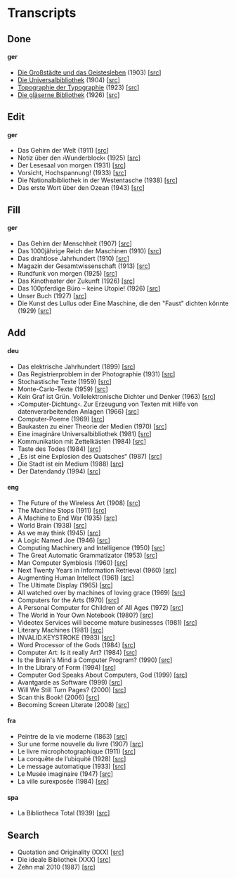 # Transcripts

## Done

#### ger

- [Die Großstädte und das Geistesleben](https://github.com/drahtwort/txt/blob/master/docs/1903_die_grossstaedte_und_das_geistesleben.txt) (1903) [[src](https://katalog.ub.uni-leipzig.de/Record/0002521585)]
- [Die Universalbibliothek](https://github.com/drahtwort/txt/blob/master/docs/1904_die_universalbibliothek.txt) (1904) [[src](https://www.bundesarchiv.de/)]
- [Topographie der Typographie](https://github.com/drahtwort/txt/blob/master/docs/1923_topographie_der_typographie.txt) (1923) [[src](https://monoskop.org/images/5/5a/Merz_4_Banalitaeten.pdf#page=16)]
- [Die gläserne Bibliothek](https://github.com/drahtwort/txt/blob/master/docs/1926_die_glaeserne_bibliothek.txt) (1926) [[src](http://d-nb.info/012993158)]

## Edit

#### ger

- Das Gehirn der Welt (1911) [[src](https://archive.org/details/NordUndSued1912Bd140)]
- Notiz über den ›Wunderblock‹ (1925) [[src](https://archive.org/details/InternationaleZeitschriftFuumlrPsychoanalyseXi.band1925Heft1/page/n7)]
- Der Lesesaal von morgen (1931) [[src](http://d-nb.info/574598898)]
- Vorsicht, Hochspannung! (1933) [[src](http://stabikat.de/DB=1/XMLPRS=N/PPN?PPN=279336276)]
- Die Nationalbibliothek in der Westentasche (1938) [[src](http://stabikat.de/DB=1/XMLPRS=N/PPN?PPN=165994797)]
- Das erste Wort über den Ozean (1943) [[src](http://stabikat.de/DB=1/XMLPRS=N/PPN?PPN=27822881X)]

## Fill

#### ger

- Das Gehirn der Menschheit (1907) [[src](https://archive.org/details/SddeutscheMonatshefte1907Jg04-2)]
- Das 1000jährige Reich der Maschinen (1910) [[src](https://archive.org/details/dieweltinhundert00lbbe)]
- Das drahtlose Jahrhundert (1910) [[src](https://archive.org/details/dieweltinhundert00lbbe)]
- Magazin der Gesamtwissenschaft (1913) [[src](http://zefys.staatsbibliothek-berlin.de/kalender/auswahl/date/1913-08-04/27646518/)]
- Rundfunk von morgen (1925) [[src](http://magazine.illustrierte-presse.de/die-zeitschriften/werkansicht/dlf/73410/81/0/)]
- Das Kinotheater der Zukunft (1926) [[src](https://hu-berlin.hosted.exlibrisgroup.com/primo-explore/fulldisplay?docid=HUB_UB_ALMA_DS21556245180002882&context=L&vid=hub_ub&search_scope=default_scope&tab=default_tab&lang=de_DE)]
- Das 100pferdige Büro – keine Utopie! (1926) [[src](http://www.illustrierte-presse.de/die-zeitschriften/werkansicht/dlf/73437/61/0/)]
- Unser Buch (1927) [[src](http://stabikat.de/DB=1/XMLPRS=N/PPN?PPN=129073288)]
- Die Kunst des Lullus oder Eine Maschine, die den "Faust" dichten könnte (1929) [[src](https://katalog.ub.uni-leipzig.de/Record/0002534186)]

## Add

#### deu

- Das elektrische Jahrhundert (1899) [[src](#)]
- Das Registrierproblem in der Photographie (1931) [[src](#)]
- Stochastische Texte (1959) [[src](#)]
- Monte-Carlo-Texte (1959) [[src](#)]
- Kein Graf ist Grün. Vollelektronische Dichter und Denker (1963) [[src](#)]
- ›Computer-Dichtung‹. Zur Erzeugung von Texten mit Hilfe von datenverarbeitenden Anlagen (1966) [[src](#)]
- Computer-Poeme (1969) [[src](#)]
- Baukasten zu einer Theorie der Medien (1970) [[src](#)]
- Eine imaginäre Universalbibliothek (1981) [[src](#)]
- Kommunikation mit Zettelkästen (1984) [[src](#)]
- Taste des Todes (1984) [[src](#)]
- „Es ist eine Explosion des Quatsches“ (1987) [[src](#)]
- Die Stadt ist ein Medium (1988) [[src](#)]
- Der Datendandy (1994) [[src](#)]


#### eng

- The Future of the Wireless Art (1908) [[src](#)]
- The Machine Stops (1911) [[src](#)]
- A Machine to End War (1935) [[src](#)]
- World Brain (1938) [[src](#)]
- As we may think (1945) [[src](#)]
- A Logic Named Joe (1946) [[src](#)]
- Computing Machinery and Intelligence (1950) [[src](#)]
- The Great Automatic Grammatizator (1953) [[src](#)]
- Man Computer Symbiosis (1960) [[src](#)]
- Next Twenty Years in Information Retrieval (1960) [[src](#)]
- Augmenting Human Intellect (1961) [[src](#)]
- The Ultimate Display (1965) [[src](#)]
- All watched over by machines of loving grace (1969) [[src](#)]
- Computers for the Arts (1970) [[src](#)]
- A Personal Computer for Children of All Ages (1972) [[src](#)]
- The World in Your Own Notebook (1980?) [[src](#)]
- Videotex Services will become mature businesses (1981) [[src](#)]
- Literary Machines (1981) [[src](#)]
- INVALID.KEYSTROKE (1983) [[src](#)]
- Word Processor of the Gods (1984) [[src](#)]
- Computer Art: Is it really Art? (1984) [[src](#)]
- Is the Brain's Mind a Computer Program? (1990) [[src](#)]
- In the Library of Form (1994) [[src](#)]
- Computer God Speaks About Computers, God (1999) [[src](#)]
- Avantgarde as Software (1999) [[src](#)]
- Will We Still Turn Pages? (2000) [[src](#)]
- Scan this Book! (2006) [[src](#)]
- Becoming Screen Literate (2008) [[src](#)]


#### fra

- Peintre de la vie moderne (1863) [[src](#)]
- Sur une forme nouvelle du livre (1907) [[src](#)]
- Le livre microphotographique (1911) [[src](#)]
- La conquête de l’ubiquité (1928) [[src](#)]
- Le message automatique (1933) [[src](#)]
- Le Musée imaginaire (1947) [[src](#)]
- La ville surexposée (1984) [[src](#)]

#### spa

- La Bibliotheca Total (1939) [[src](#)]

## Search

- Quotation and Originality (XXX) [[src](#)]
- Die ideale Bibliothek (XXX) [[src](#)]
- Zehn mal 2010 (1987) [[src](#)]
